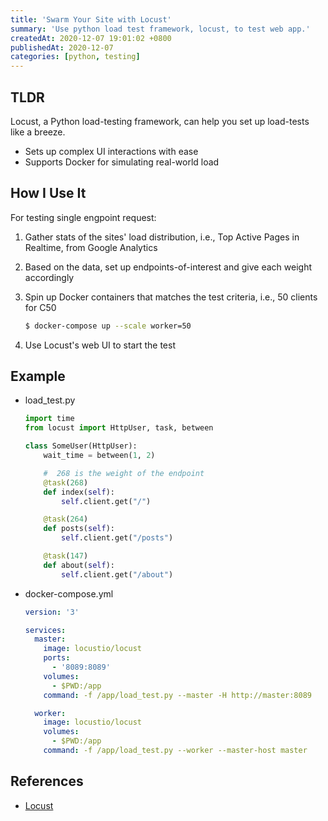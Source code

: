 ```yaml
---
title: 'Swarm Your Site with Locust'
summary: 'Use python load test framework, locust, to test web app.'
createdAt: 2020-12-07 19:01:02 +0800
publishedAt: 2020-12-07
categories: [python, testing]
---
```


## TLDR

Locust, a Python load-testing framework, can help you set up load-tests like a breeze.

- Sets up complex UI interactions with ease
- Supports Docker for simulating real-world load

## How I Use It

For testing single engpoint request:

1. Gather stats of the sites' load distribution, i.e., Top Active Pages in Realtime, from Google Analytics
2. Based on the data, set up endpoints-of-interest and give each weight accordingly
3. Spin up Docker containers that matches the test criteria, i.e., 50 clients for C50

   ```sh
   $ docker-compose up --scale worker=50
   ```

4. Use Locust's web UI to start the test

## Example

- load_test.py

  ```python
  import time
  from locust import HttpUser, task, between

  class SomeUser(HttpUser):
      wait_time = between(1, 2)

      #  268 is the weight of the endpoint
      @task(268)
      def index(self):
          self.client.get("/")

      @task(264)
      def posts(self):
          self.client.get("/posts")

      @task(147)
      def about(self):
          self.client.get("/about")
  ```

- docker-compose.yml

  ```yaml
  version: '3'

  services:
    master:
      image: locustio/locust
      ports:
        - '8089:8089'
      volumes:
        - $PWD:/app
      command: -f /app/load_test.py --master -H http://master:8089

    worker:
      image: locustio/locust
      volumes:
        - $PWD:/app
      command: -f /app/load_test.py --worker --master-host master
  ```

## References

- [Locust](https://github.com/locustio/locust)
